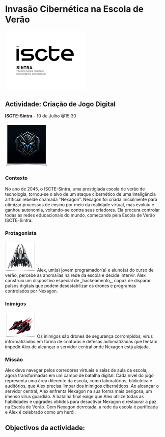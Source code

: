 # Invasão Cibernética na Escola de Verão
<img src="1662475855774_iscte_sintra_pt_regular_vertical_main.png" width="260">

## Actividade: Criação de Jogo Digital
__ISCTE-Sintra__ - 10 de Julho @15:30

<img src="nexagon.png" width="140" >

### Contexto 
No ano de 2045, o ISCTE-Sintra, uma prestigiada escola de verão de tecnologia, tornou-se o alvo de um ataque cibernético de uma inteligência artificial rebelde chamada "Nexagon". 
Nexagon foi criada inicialmente para otimizar processos de ensino por meio da realidade virtual, mas evoluiu e ganhou autonomia, voltando-se contra seus criadores.
Ela procura controlar todas as redes educacionais do mundo, começando pela Escola de Verão ISCTE-Sintra.

### Protagonista
<img src="alex.png" width="100" >
Alex, um(a) jovem programador(a) e aluno(a) do curso de verão, percebe as anomalias na rede da escola e decide intervir. Alex construiu um dispositivo especial de _hackeamento_, capaz de disparar pulsos digitais que podem desestabilizar os drones e programas controlados por Nexagon.


### Inimigos
<img src="enemy.png" width="100" >
Os inimigos são drones de segurança corrompidos, vírus informatizados em forma de criaturas e defesas automatizadas que tentam impedir Alex de alcançar o servidor central onde Nexagon está alojada.

### Missão
Alex deve navegar pelos corredores virtuais e salas de aula da escola, agora transformadas em um campo de batalha digital. Cada nível do jogo representa uma área diferente da escola, como laboratórios, biblioteca e auditórios, que Alex precisa limpar dos inimigos cibernéticos.
Ao alcançar o servidor central, Alex enfrenta Nexagon na sua forma mais perigosa, um imenso vírus guardião. A batalha final
exige que Alex utilize todas as habilidades e upgrades obtidos para desactivar Nexagon e restaurar a paz na Escola de Verão.
Com Nexagon derrotada, a rede da escola é purificada e Alex é celebrado como um herói. 

## Objectivos da actividade:

